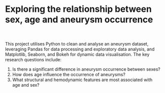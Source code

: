 # Exploring the relationship between sex, age and aneurysm occurrence                                               

This project utilises Python to clean and analyse an aneurysm dataset, leveraging Pandas for data processing and exploratory data analysis, and Matplotlib, Seaborn, and Bokeh for dynamic data visualisation. The key research questions include:

1. Is there a significant difference in aneurysm occurrence between sexes?
2. How does age influence the occurrence of aneurysms?
3. What structural and hemodynamic features are most associated with age and sex?

